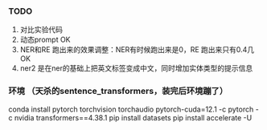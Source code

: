 ### TODO
1. 对比实验代码
2. 动态prompt OK
3. NER和RE 跑出来的效果调整：NER有时候跑出来是0，RE 跑出来只有0.4几 OK
4. ner2 是在ner的基础上把英文标签变成中文，同时增加实体类型的提示信息

### 环境 （天杀的sentence_transformers，装完后环境蹦了）
conda install pytorch torchvision torchaudio pytorch-cuda=12.1 -c pytorch -c nvidia
transformers==4.38.1
pip install datasets
pip install accelerate -U
